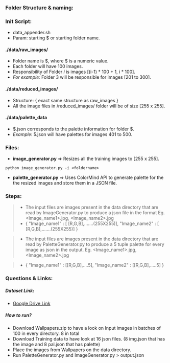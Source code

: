 ### Folder Structure & naming: 

### Init Script:

- data_appender.sh
- Param: starting $ or starting folder name. 

#### ./data/raw_images/
- Folder name is $, where $ is a numeric value.
- Each folder will have 100 images. 
- Responsibility of Folder *i* is images [(i-1) * 100 + 1, i * 100].
- *For example:* Folder 3 will be responsible for images [201 to 300].

#### ./data/reduced_images/ 

- Structure: { exact same structure as raw_images }
- All the image files in /reduced_images/ folder will be of size [255 x 255].

#### ./data/palette_data

- $.json corresponds to the palette information for folder $.
- *Example*: 5.json will have palettes for images 401 to 500. 


### Files:

- **image_generator.py** => Resizes all the training images to [255 x 255].
```
python image_generator.py -i <foldername>

```
- **palette_generator.py** => Uses ColorMind API to generate palette for the the resized images and store them in a JSON file. 


### Steps: 

> - The input files are images present in the data directory that are read by ImageGenerator.py to produce a json file in the format Eg. <Image_name1>.jpg, <Image_name2>.jpg
>- {
  "Image_name1" : [ [R,G,B],.......(255X255)],
  "Image_name2" : [ [R,G,B],.......(255X255)]
  }

>- The input files are images present in the data directory that are read by PaletteGenerator.py to produce a 5 tuple palette for every image as json in the output. Eg. <Image_name1>.jpg, <Image_name2>.jpg

>- {
  "Image_name1" : [[R,G,B],....5],
  "Image_name2" : [[R,G,B],.....5]
  }
    
### Questions & Links:

##### Dataset Link: 
- [Google Drive Link](https://drive.google.com/open?id=1LQkNkKC8-7SnBmD2EqzfsWd2oVBbZvx6)

##### How to run? 

- Download Wallpapers.zip to have a look on Input images in batches of 100 in every directory. 8 in total
- Download Training data to have look at 16 json files. (8 img<x>.json that has the image and 8 pal<x>.json that has palette)
- Place the images from Wallpapers on the data directory.
- Run PaletteGenerator.py and ImageGenerator.py > output.json
